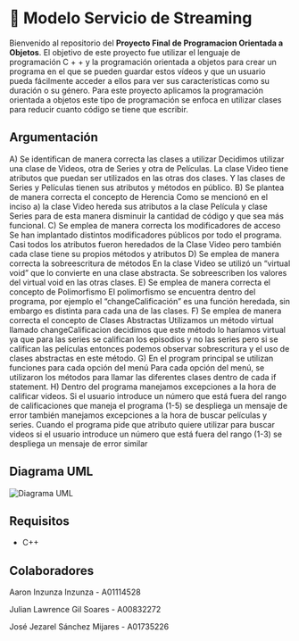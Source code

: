 # 🌆 Modelo Servicio de Streaming

Bienvenido al repositorio del **Proyecto Final de Programacion Orientada a Objetos**. El objetivo de este proyecto fue utilizar el lenguaje de
programación C + + y la programación orientada a objetos para crear un programa en el que se
pueden guardar estos vídeos y que un usuario pueda fácilmente acceder a ellos para ver sus
características como su duración o su género. Para este proyecto aplicamos la programación
orientada a objetos este tipo de programación se enfoca en utilizar clases para reducir cuanto
código se tiene que escribir.

## Argumentación

A) Se identifican de manera correcta las clases a utilizar
Decidimos utilizar una clase de Videos, otra de Series y otra de Películas. La clase Video tiene
atributos que puedan ser utilizados en las otras dos clases. Y las clases de Series y Películas
tienen sus atributos y métodos en público.
B) Se plantea de manera correcta el concepto de Herencia
Como se mencionó en el inciso a) la clase Video hereda sus atributos a la clase Película y clase
Series para de esta manera disminuir la cantidad de código y que sea más funcional.
C) Se emplea de manera correcta los modificadores de acceso
Se han implantado distintos modificadores públicos por todo el programa. Casi todos los
atributos fueron heredados de la Clase Video pero también cada clase tiene su propios métodos y
atributos
D) Se emplea de manera correcta la sobreescritura de métodos
En la clase Video se utilizó un “virtual void” que lo convierte en una clase abstracta. Se
sobreescriben los valores del virtual void en las otras clases.
E) Se emplea de manera correcta el concepto de Polimorfismo
El polimorfismo se encuentra dentro del programa, por ejemplo el “changeCalificación” es una
función heredada, sin embargo es distinta para cada una de las clases.
F) Se emplea de manera correcta el concepto de Clases Abstractas
Utilizamos un método virtual llamado changeCalificacion decidimos que este método lo
haríamos virtual ya que para las series se califican los episodios y no las series pero si se
califican las películas entonces podemos observar sobrescritura y el uso de clases abstractas en
este método.
G) En el program principal se utilizan funciones para cada opción del menú
Para cada opción del menú, se utilizaron los métodos para llamar las diferentes clases dentro de
cada if statement.
H) Dentro del programa manejamos excepciones a la hora de calificar videos. Si el usuario
introduce un número que está fuera del rango de calificaciones que maneja el programa (1-5) se
despliega un mensaje de error también manejamos excepciones a la hora de buscar películas y
series. Cuando el programa pide que atributo quiere utilizar para buscar videos si el usuario
introduce un número que está fuera del rango (1-3) se despliega un mensaje de error similar

## Diagrama UML

![Diagrama UML](Simulink_Reto.jpg)

## Requisitos

- C++

## Colaboradores
Aaron Inzunza Inzunza - A01114528

Julian Lawrence Gil Soares - A00832272

José Jezarel Sánchez Mijares - A01735226
